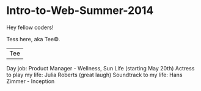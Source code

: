 Intro-to-Web-Summer-2014
========================

Hey fellow coders!

Tess here, aka Tee&copy;.  

<table>
    <tr>
        <td>Tee</td>
    </tr>
</table>

Day job: Product Manager - Wellness, Sun Life (starting May 20th)
Actress to play my life: Julia Roberts (great laugh) 
Soundtrack to my life: Hans Zimmer - Inception 

